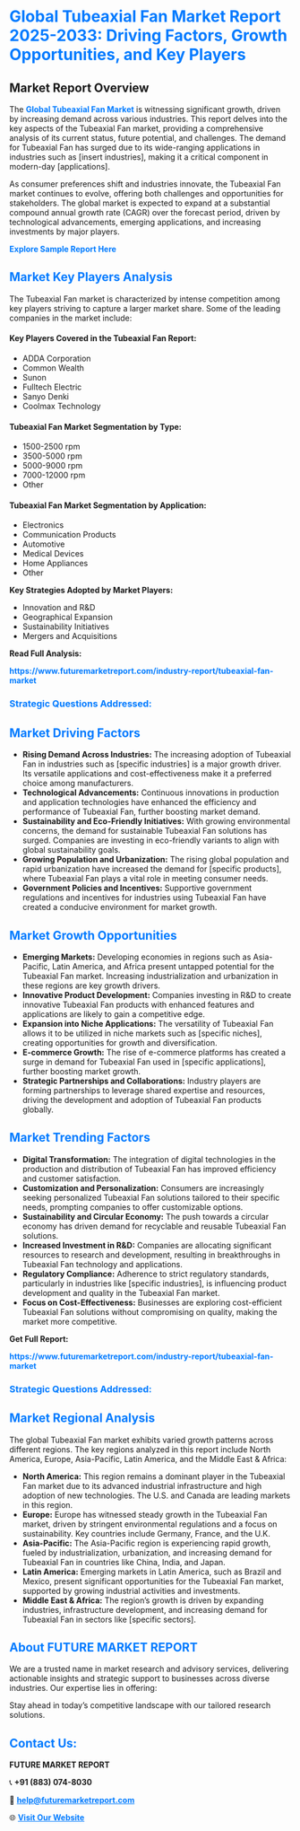 <h1 style="color: #007BFF;">Global Tubeaxial Fan Market Report 2025-2033: Driving Factors, Growth Opportunities, and Key Players</h1>

<section id="overview">
<h2>Market Report Overview</h2>
<p>The <a href="https://www.futuremarketreport.com/industry-report/tubeaxial-fan-market" style="color: #007BFF; text-decoration: none;"><strong>Global Tubeaxial Fan Market</strong></a> is witnessing significant growth, driven by increasing demand across various industries. This report delves into the key aspects of the Tubeaxial Fan market, providing a comprehensive analysis of its current status, future potential, and challenges. The demand for Tubeaxial Fan has surged due to its wide-ranging applications in industries such as [insert industries], making it a critical component in modern-day [applications].</p>
<p>As consumer preferences shift and industries innovate, the Tubeaxial Fan market continues to evolve, offering both challenges and opportunities for stakeholders. The global market is expected to expand at a substantial compound annual growth rate (CAGR) over the forecast period, driven by technological advancements, emerging applications, and increasing investments by major players.</p>
</section>

<section id="overview">
<p><a href="https://www.futuremarketreport.com/request-sample/reportId=86616" style="color: #007BFF; text-decoration: none;"><strong>Explore Sample Report Here</strong></a></p>
</section>

<section id="key-players">
<h2 style="color: #007BFF;">Market Key Players Analysis</h2>
<p>The Tubeaxial Fan market is characterized by intense competition among key players striving to capture a larger market share. Some of the leading companies in the market include:</p>
<h4>Key Players Covered in the Tubeaxial Fan Report:</h4>
<ul><li>ADDA Corporation</li><li>Common Wealth</li><li>Sunon</li><li>Fulltech Electric</li><li>Sanyo Denki</li><li>Coolmax Technology</li></ul>
<h4>Tubeaxial Fan Market Segmentation by Type:</h4>
<ul><li>1500-2500 rpm</li><li>3500-5000 rpm</li><li>5000-9000 rpm</li><li>7000-12000 rpm</li><li>Other</li></ul>

<h4>Tubeaxial Fan Market Segmentation by Application:</h4>
<ul><li>Electronics</li><li>Communication Products</li><li>Automotive</li><li>Medical Devices</li><li>Home Appliances</li><li>Other</li></ul>
<p><strong>Key Strategies Adopted by Market Players:</strong></p>
<ul>
<li>Innovation and R&D</li>
<li>Geographical Expansion</li>
<li>Sustainability Initiatives</li>
<li>Mergers and Acquisitions</li>
</ul>
</section>

<section>
<p><strong>Read Full Analysis: </strong></p><a href="https://www.futuremarketreport.com/industry-report/tubeaxial-fan-market" style="color: #007BFF; text-decoration: none;"><strong>https://www.futuremarketreport.com/industry-report/tubeaxial-fan-market</strong></a>
<h3 style="color: #007BFF;">Strategic Questions Addressed:</h3>
</section>

<section id="driving-factors">
<h2 style="color: #007BFF;">Market Driving Factors</h2>
<ul>
<li><strong>Rising Demand Across Industries:</strong> The increasing adoption of Tubeaxial Fan in industries such as [specific industries] is a major growth driver. Its versatile applications and cost-effectiveness make it a preferred choice among manufacturers.</li>
<li><strong>Technological Advancements:</strong> Continuous innovations in production and application technologies have enhanced the efficiency and performance of Tubeaxial Fan, further boosting market demand.</li>
<li><strong>Sustainability and Eco-Friendly Initiatives:</strong> With growing environmental concerns, the demand for sustainable Tubeaxial Fan solutions has surged. Companies are investing in eco-friendly variants to align with global sustainability goals.</li>
<li><strong>Growing Population and Urbanization:</strong> The rising global population and rapid urbanization have increased the demand for [specific products], where Tubeaxial Fan plays a vital role in meeting consumer needs.</li>
<li><strong>Government Policies and Incentives:</strong> Supportive government regulations and incentives for industries using Tubeaxial Fan have created a conducive environment for market growth.</li>
</ul>
</section>

<section id="growth-opportunities">
<h2 style="color: #007BFF;">Market Growth Opportunities</h2>
<ul>
<li><strong>Emerging Markets:</strong> Developing economies in regions such as Asia-Pacific, Latin America, and Africa present untapped potential for the Tubeaxial Fan market. Increasing industrialization and urbanization in these regions are key growth drivers.</li>
<li><strong>Innovative Product Development:</strong> Companies investing in R&D to create innovative Tubeaxial Fan products with enhanced features and applications are likely to gain a competitive edge.</li>
<li><strong>Expansion into Niche Applications:</strong> The versatility of Tubeaxial Fan allows it to be utilized in niche markets such as [specific niches], creating opportunities for growth and diversification.</li>
<li><strong>E-commerce Growth:</strong> The rise of e-commerce platforms has created a surge in demand for Tubeaxial Fan used in [specific applications], further boosting market growth.</li>
<li><strong>Strategic Partnerships and Collaborations:</strong> Industry players are forming partnerships to leverage shared expertise and resources, driving the development and adoption of Tubeaxial Fan products globally.</li>
</ul>
</section>

<section id="trending-factors">
<h2 style="color: #007BFF;">Market Trending Factors</h2>
<ul>
<li><strong>Digital Transformation:</strong> The integration of digital technologies in the production and distribution of Tubeaxial Fan has improved efficiency and customer satisfaction.</li>
<li><strong>Customization and Personalization:</strong> Consumers are increasingly seeking personalized Tubeaxial Fan solutions tailored to their specific needs, prompting companies to offer customizable options.</li>
<li><strong>Sustainability and Circular Economy:</strong> The push towards a circular economy has driven demand for recyclable and reusable Tubeaxial Fan solutions.</li>
<li><strong>Increased Investment in R&D:</strong> Companies are allocating significant resources to research and development, resulting in breakthroughs in Tubeaxial Fan technology and applications.</li>
<li><strong>Regulatory Compliance:</strong> Adherence to strict regulatory standards, particularly in industries like [specific industries], is influencing product development and quality in the Tubeaxial Fan market.</li>
<li><strong>Focus on Cost-Effectiveness:</strong> Businesses are exploring cost-efficient Tubeaxial Fan solutions without compromising on quality, making the market more competitive.</li>
</ul>
</section>

<section>
<p><strong>Get Full Report: </strong></p><a href="https://www.futuremarketreport.com/industry-report/tubeaxial-fan-market" style="color: #007BFF; text-decoration: none;"><strong>https://www.futuremarketreport.com/industry-report/tubeaxial-fan-market</strong></a>
<h3 style="color: #007BFF;">Strategic Questions Addressed:</h3>
</section>


<section id="regional-analysis">
<h2 style="color: #007BFF;">Market Regional Analysis</h2>
<p>The global Tubeaxial Fan market exhibits varied growth patterns across different regions. The key regions analyzed in this report include North America, Europe, Asia-Pacific, Latin America, and the Middle East & Africa:</p>
<ul>
<li><strong>North America:</strong> This region remains a dominant player in the Tubeaxial Fan market due to its advanced industrial infrastructure and high adoption of new technologies. The U.S. and Canada are leading markets in this region.</li>
<li><strong>Europe:</strong> Europe has witnessed steady growth in the Tubeaxial Fan market, driven by stringent environmental regulations and a focus on sustainability. Key countries include Germany, France, and the U.K.</li>
<li><strong>Asia-Pacific:</strong> The Asia-Pacific region is experiencing rapid growth, fueled by industrialization, urbanization, and increasing demand for Tubeaxial Fan in countries like China, India, and Japan.</li>
<li><strong>Latin America:</strong> Emerging markets in Latin America, such as Brazil and Mexico, present significant opportunities for the Tubeaxial Fan market, supported by growing industrial activities and investments.</li>
<li><strong>Middle East & Africa:</strong> The region’s growth is driven by expanding industries, infrastructure development, and increasing demand for Tubeaxial Fan in sectors like [specific sectors].</li>
</ul>
</section>

<footer>
<h2 style="color: #007BFF;">About FUTURE MARKET REPORT</h2>
<p>We are a trusted name in market research and advisory services, delivering actionable insights and strategic support to businesses across diverse industries. Our expertise lies in offering:</p>

<p>Stay ahead in today’s competitive landscape with our tailored research solutions.</p>

<h2 style="color: #007BFF;">Contact Us:</h2>
<p><strong>FUTURE MARKET REPORT</strong></p>
<p>📞 <strong>+91 (883) 074-8030</strong></p>
<p>📧 <strong><a href="mailto:help@futuremarketreport.com" style="color: #007BFF;">help@futuremarketreport.com</a></strong></p>
<p>🌐 <strong><a href="https://www.futuremarketreport.com/" style="color: #007BFF;">Visit Our Website</a></strong></p>
</footer>